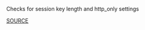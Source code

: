 Checks for session key length and http_only settings


[SOURCE](http://brakemanscanner.org/docs/warning_types/)